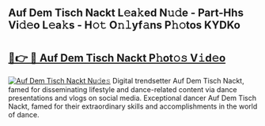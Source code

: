 ## Auf Dem Tisch Nackt L𝚎a𝚔ed N𝚞𝚍e - Part-Hhs Vi𝚍𝚎o L𝚎a𝚔s - H𝚘𝚝 O𝚗𝚕yf𝚊ns P𝚑𝚘tos KYDKo

# <h2><a href="http://kfc9vv3.oniu.top/?m=Auf+Dem+Tisch+Nackt">🔗👉 🔴 Auf Dem Tisch Nackt P𝚑ot𝚘𝚜 V𝚒d𝚎o</a></h2>

[![Auf Dem Tisch Nackt Nu𝚍e𝚜](https://i.imgur.com/0qMVB7G.gif)](http://kfc9vv3.oniu.top/?m=Auf+Dem+Tisch+Nackt)
Digital trendsetter Auf Dem Tisch Nackt, famed for disseminating lifestyle and dance-related content via dance presentations and vlogs on social media. Exceptional dancer Auf Dem Tisch Nackt, famed for their extraordinary skills and accomplishments in the world of dance.  
